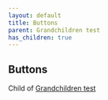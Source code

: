 ```yaml
---
layout: default
title: Buttons
parent: Grandchildren test
has_children: true
---
```


Buttons
----

Child of [Grandchildren test](..)
